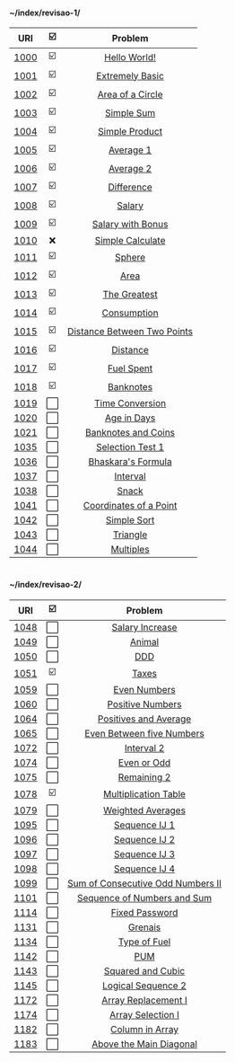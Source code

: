#### \~/index/revisao-1/


|                                    URI                                    | ☑️ |                                              Problem                                             |
|:-------------------------------------------------------------------------:|:-:|:------------------------------------------------------------------------------------------------:|
|                                      [1000](https://www.urionlinejudge.com.br/judge/en/problems/view/1000)                                 | ☑️ |                                              [Hello World!](https://github.com/deomorxsy/SI/blob/master/LP1/rev-URI/revisao-1/rev01_1000.py)                                        |
|                                      [1001](https://www.urionlinejudge.com.br/judge/en/problems/view/1001)                                 | ☑️ |                                            [Extremely Basic](https://github.com/deomorxsy/SI/blob/master/LP1/rev-URI/revisao-1/rev01_1001.py)                                       |
|                                      [1002](https://www.urionlinejudge.com.br/judge/en/problems/view/1002)                                 | ☑️ |                                            [Area of a Circle](https://github.com/deomorxsy/SI/blob/master/LP1/rev-URI/revisao-1/rev01_1002.py)                                      |
|                                      [1003](https://www.urionlinejudge.com.br/judge/en/problems/view/1003)                                 | ☑️ |                                               [Simple Sum](https://github.com/deomorxsy/SI/blob/master/LP1/rev-URI/revisao-1/rev01_1003.py)                                         |
|                                      [1004](https://www.urionlinejudge.com.br/judge/en/problems/view/1004)                                 | ☑️ |                                             [Simple Product](https://github.com/deomorxsy/SI/blob/master/LP1/rev-URI/revisao-1/rev01_1004.py)                                       |
|                                      [1005](https://www.urionlinejudge.com.br/judge/en/problems/view/1005)                                 | ☑️ |                                               [Average 1](https://github.com/deomorxsy/SI/blob/master/LP1/rev-URI/revisao-1/rev01_1005.py)                                          |
|                                      [1006](https://www.urionlinejudge.com.br/judge/en/problems/view/1006)                                 | ☑️ |                                               [Average 2](https://github.com/deomorxsy/SI/blob/master/LP1/rev-URI/revisao-1/rev01_1006.py)                                          |
|                                      [1007](https://www.urionlinejudge.com.br/judge/en/problems/view/1007)                                 | ☑️ |                                               [Difference](https://github.com/deomorxsy/SI/blob/master/LP1/rev-URI/revisao-1/rev01_1007.py)                                         |
|                                      [1008](https://www.urionlinejudge.com.br/judge/en/problems/view/1008)                                 | ☑️ |                                                 [Salary](https://github.com/deomorxsy/SI/blob/master/LP1/rev-URI/revisao-1/rev01_1008.py)                                           |
|                                      [1009](https://www.urionlinejudge.com.br/judge/en/problems/view/1009)                                 | ☑️ |                                           [Salary with Bonus](https://github.com/deomorxsy/SI/blob/master/LP1/rev-URI/revisao-1/rev01_1009.py)                                      |
|                                      [1010](https://www.urionlinejudge.com.br/judge/en/problems/view/1010)                                 | ❌ |                                            [Simple Calculate](https://github.com/deomorxsy/SI/blob/master/LP1/rev-URI/revisao-1/rev01_1010.py)                                      |
|                                      [1011](https://www.urionlinejudge.com.br/judge/en/problems/view/1011)                                 | ☑️ |                                                 [Sphere](https://github.com/deomorxsy/SI/blob/master/LP1/rev-URI/revisao-1/rev01_1011.py)                                           |
|                                      [1012](https://www.urionlinejudge.com.br/judge/en/problems/view/1012)                                 | ☑️ |                                                  [Area](https://github.com/deomorxsy/SI/blob/master/LP1/rev-URI/revisao-1/rev01_1012.py)                                            |
|                                      [1013](https://www.urionlinejudge.com.br/judge/en/problems/view/1013)                                 | ☑️ |                                              [The Greatest](https://github.com/deomorxsy/SI/blob/master/LP1/rev-URI/revisao-1/rev01_1013.py)                                        |
|                                      [1014](https://www.urionlinejudge.com.br/judge/en/problems/view/1014)                                 | ☑️ |                                              [Consumption](https://github.com/deomorxsy/SI/blob/master/LP1/rev-URI/revisao-1/rev01_1014.py)                                         |
|                                      [1015](https://www.urionlinejudge.com.br/judge/en/problems/view/1015)                                 | ☑️ |                                      [Distance Between Two Points](https://github.com/deomorxsy/SI/blob/master/LP1/rev-URI/revisao-1/rev01_1015.py)                                 |
|                                      [1016](https://www.urionlinejudge.com.br/judge/en/problems/view/1016)                                 | ☑️ |                                                [Distance](https://github.com/deomorxsy/SI/blob/master/LP1/rev-URI/revisao-1/rev01_1016.py)                                          |
|                                      [1017](https://www.urionlinejudge.com.br/judge/en/problems/view/1017)                                 | ☑️ |                                               [Fuel Spent](https://github.com/deomorxsy/SI/blob/master/LP1/rev-URI/revisao-1/rev01_1017.py)                                         |
|                                      [1018](https://www.urionlinejudge.com.br/judge/en/problems/view/1018)                                 | ☑️ |                                               [Banknotes](https://github.com/deomorxsy/SI/blob/master/LP1/rev-URI/revisao-1/rev01_1018.py)                                          |
|                                      [1019](https://www.urionlinejudge.com.br/judge/en/problems/view/1019)                                 | ⬜ |                                            [Time Conversion](https://github.com/deomorxsy/SI/blob/master/LP1/rev-URI/revisao-1/rev01_1019.py)                                       |
|                                      [1020](https://www.urionlinejudge.com.br/judge/en/problems/view/1020)                                 | ⬜ |                                              [Age in Days](https://github.com/deomorxsy/SI/blob/master/LP1/rev-URI/revisao-1/rev01_1020.py)                                         |
|                                      [1021](https://www.urionlinejudge.com.br/judge/en/problems/view/1021)                                 | ⬜ |                                          [Banknotes and Coins](https://github.com/deomorxsy/SI/blob/master/LP1/rev-URI/revisao-1/rev01_1021.py)                                     |
|                                      [1035](https://www.urionlinejudge.com.br/judge/en/problems/view/1035)                                 | ⬜ |                                            [Selection Test 1](https://github.com/deomorxsy/SI/blob/master/LP1/rev-URI/revisao-1/rev01_1035.py)                                      |
|                                      [1036](https://www.urionlinejudge.com.br/judge/en/problems/view/1036)                                 | ⬜ |                                           [Bhaskara's Formula](https://github.com/deomorxsy/SI/blob/master/LP1/rev-URI/revisao-1/rev01_1036.py)                                     |
|                                      [1037](https://www.urionlinejudge.com.br/judge/en/problems/view/1037)                                 | ⬜ |                                                [Interval](https://github.com/deomorxsy/SI/blob/master/LP1/rev-URI/revisao-1/rev01_1037.py)                                          |
|                                      [1038](https://www.urionlinejudge.com.br/judge/en/problems/view/1038)                                 | ⬜ |                                                 [Snack](https://github.com/deomorxsy/SI/blob/master/LP1/rev-URI/revisao-1/rev01_1038.py)                                            |
|                                      [1041](https://www.urionlinejudge.com.br/judge/en/problems/view/1041)                                 | ⬜ |                                         [Coordinates of a Point](https://github.com/deomorxsy/SI/blob/master/LP1/rev-URI/revisao-1/rev01_1041.py)                                   |
|                                      [1042](https://www.urionlinejudge.com.br/judge/en/problems/view/1042)                                 | ⬜ |                                              [Simple Sort](https://github.com/deomorxsy/SI/blob/master/LP1/rev-URI/revisao-1/rev01_1042.py)                                         |
|                                      [1043](https://www.urionlinejudge.com.br/judge/en/problems/view/1043)                                 | ⬜ |                                                [Triangle](https://github.com/deomorxsy/SI/blob/master/LP1/rev-URI/revisao-1/rev01_1043.py)                                          |
|                                      [1044](https://www.urionlinejudge.com.br/judge/en/problems/view/1044)                                 | ⬜ |                                               [Multiples](https://github.com/deomorxsy/SI/blob/master/LP1/rev-URI/revisao-1/rev01_1044.py)                                          |


#

#### \~/index/revisao-2/

|                                  URI                                  | ☑️ |                                                         Problem                                                        |
|:---------------------------------------------------------------------:|:-:|:----------------------------------------------------------------------------------------------------------------------:|
| [1048](https://www.urionlinejudge.com.br/judge/en/problems/view/1048) | ⬜ |          [Salary Increase](https://github.com/deomorxsy/SI/blob/master/LP1/rev-URI/revisao-2/rev2-1048.py)          |
| [1049](https://www.urionlinejudge.com.br/judge/en/problems/view/1049) | ⬜ |               [Animal](https://github.com/deomorxsy/SI/blob/master/LP1/rev-URI/revisao-2/rev2-1049.py)              |
| [1050](https://www.urionlinejudge.com.br/judge/en/problems/view/1050) | ⬜ |                [DDD](https://github.com/deomorxsy/SI/blob/master/LP1/rev-URI/revisao-2/rev2-1050.py)                |
| [1051](https://www.urionlinejudge.com.br/judge/en/problems/view/1051) | ☑️ |               [Taxes](https://github.com/deomorxsy/SI/blob/master/LP1/rev-URI/revisao-2/rev2-1051.py)               |
| [1059](https://www.urionlinejudge.com.br/judge/en/problems/view/1059) | ⬜ |            [Even Numbers](https://github.com/deomorxsy/SI/blob/master/LP1/rev-URI/revisao-2/rev2-1059.py)           |
| [1060](https://www.urionlinejudge.com.br/judge/en/problems/view/1060) | ⬜ |          [Positive Numbers](https://github.com/deomorxsy/SI/blob/master/LP1/rev-URI/revisao-2/rev2-1060.py)         |
| [1064](https://www.urionlinejudge.com.br/judge/en/problems/view/1064) | ⬜ |       [Positives and Average](https://github.com/deomorxsy/SI/blob/master/LP1/rev-URI/revisao-2/rev2-1064.py)       |
| [1065](https://www.urionlinejudge.com.br/judge/en/problems/view/1065) | ⬜ |     [Even Between five Numbers](https://github.com/deomorxsy/SI/blob/master/LP1/rev-URI/revisao-2/rev2-1065.py)     |
| [1072](https://www.urionlinejudge.com.br/judge/en/problems/view/1072) | ⬜ |             [Interval 2](https://github.com/deomorxsy/SI/blob/master/LP1/rev-URI/revisao-2/rev2-1072.py)            |
| [1074](https://www.urionlinejudge.com.br/judge/en/problems/view/1074) | ⬜ |            [Even or Odd](https://github.com/deomorxsy/SI/blob/master/LP1/rev-URI/revisao-2/rev2-1074.py)            |
| [1075](https://www.urionlinejudge.com.br/judge/en/problems/view/1075) | ⬜ |            [Remaining 2](https://github.com/deomorxsy/SI/blob/master/LP1/rev-URI/revisao-2/rev2-1075.py)            |
| [1078](https://www.urionlinejudge.com.br/judge/en/problems/view/1078) | ☑️ |        [Multiplication Table](https://github.com/deomorxsy/SI/blob/master/LP1/rev-URI/revisao-2/rev2-1078.py)       |
| [1079](https://www.urionlinejudge.com.br/judge/en/problems/view/1079) | ⬜ |         [Weighted Averages](https://github.com/deomorxsy/SI/blob/master/LP1/rev-URI/revisao-2/rev2-1079.py)         |
| [1095](https://www.urionlinejudge.com.br/judge/en/problems/view/1095) | ⬜ |           [Sequence IJ 1](https://github.com/deomorxsy/SI/blob/master/LP1/rev-URI/revisao-2/rev2-1095.py)           |
| [1096](https://www.urionlinejudge.com.br/judge/en/problems/view/1096) | ⬜ |           [Sequence IJ 2](https://github.com/deomorxsy/SI/blob/master/LP1/rev-URI/revisao-2/rev2-1096.py)           |
| [1097](https://www.urionlinejudge.com.br/judge/en/problems/view/1097) | ⬜ |           [Sequence IJ 3](https://github.com/deomorxsy/SI/blob/master/LP1/rev-URI/revisao-2/rev2-1097.py)           |
| [1098](https://www.urionlinejudge.com.br/judge/en/problems/view/1098) | ⬜ |           [Sequence IJ 4](https://github.com/deomorxsy/SI/blob/master/LP1/rev-URI/revisao-2/rev2-1098.py)           |
| [1099](https://www.urionlinejudge.com.br/judge/en/problems/view/1099) | ⬜ | [Sum of Consecutive Odd Numbers II](https://github.com/deomorxsy/SI/blob/master/LP1/rev-URI/revisao-2/rev2-1099.py) |
| [1101](https://www.urionlinejudge.com.br/judge/en/problems/view/1101) | ⬜ |    [Sequence of Numbers and Sum](https://github.com/deomorxsy/SI/blob/master/LP1/rev-URI/revisao-2/rev2-1101.py)    |
| [1114](https://www.urionlinejudge.com.br/judge/en/problems/view/1114) | ⬜ |           [Fixed Password](https://github.com/deomorxsy/SI/blob/master/LP1/rev-URI/revisao-2/rev2-1114.py)          |
| [1131](https://www.urionlinejudge.com.br/judge/en/problems/view/1131) | ⬜ |              [Grenais](https://github.com/deomorxsy/SI/blob/master/LP1/rev-URI/revisao-2/rev2-1131.py)              |
| [1134](https://www.urionlinejudge.com.br/judge/en/problems/view/1134) | ⬜ |            [Type of Fuel](https://github.com/deomorxsy/SI/blob/master/LP1/rev-URI/revisao-2/rev2-1134.py)           |
| [1142](https://www.urionlinejudge.com.br/judge/en/problems/view/1142) | ⬜ |                [PUM](https://github.com/deomorxsy/SI/blob/master/LP1/rev-URI/revisao-2/rev2-1142.py)                |
| [1143](https://www.urionlinejudge.com.br/judge/en/problems/view/1143) | ⬜ |         [Squared and Cubic](https://github.com/deomorxsy/SI/blob/master/LP1/rev-URI/revisao-2/rev2-1143.py)         |
| [1145](https://www.urionlinejudge.com.br/judge/en/problems/view/1145) | ⬜ |         [Logical Sequence 2](https://github.com/deomorxsy/SI/blob/master/LP1/rev-URI/revisao-2/rev2-1145.py)        |
| [1172](https://www.urionlinejudge.com.br/judge/en/problems/view/1172) | ⬜ |        [Array Replacement I](https://github.com/deomorxsy/SI/blob/master/LP1/rev-URI/revisao-2/rev2-1172.py)        |
| [1174](https://www.urionlinejudge.com.br/judge/en/problems/view/1174) | ⬜ |         [Array Selection I](https://github.com/deomorxsy/SI/blob/master/LP1/rev-URI/revisao-2/rev2-1174.py)         |
| [1182](https://www.urionlinejudge.com.br/judge/en/problems/view/1182) | ⬜ |          [Column in Array](https://github.com/deomorxsy/SI/blob/master/LP1/rev-URI/revisao-2/rev2-1182.py)          |
| [1183](https://www.urionlinejudge.com.br/judge/en/problems/view/1183) | ⬜ |      [Above the Main Diagonal](https://github.com/deomorxsy/SI/blob/master/LP1/rev-URI/revisao-2/rev2-1183.py)      |
